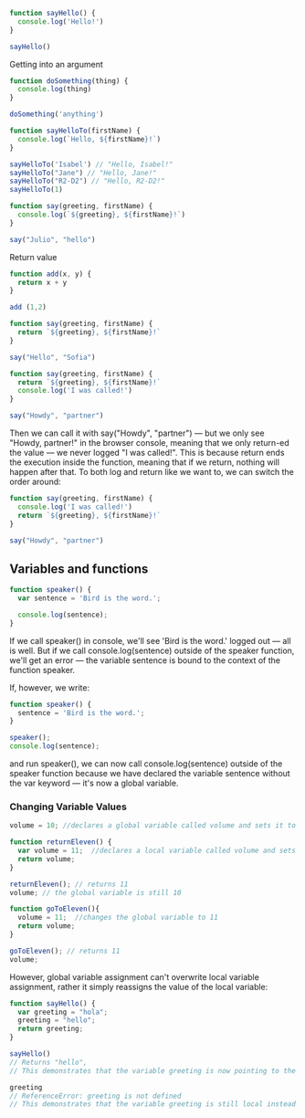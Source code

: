 ```javascript
function sayHello() {
  console.log('Hello!')
}

sayHello()
```

Getting into an argument
```javascript
function doSomething(thing) {
  console.log(thing)
}

doSomething('anything')
```

```javascript
function sayHelloTo(firstName) {
  console.log(`Hello, ${firstName}!`)
}

sayHelloTo('Isabel') // "Hello, Isabel!"
sayHelloTo("Jane") // "Hello, Jane!"
sayHelloTo("R2-D2") // "Hello, R2-D2!"
sayHelloTo(1)
```

```javascript
function say(greeting, firstName) {
  console.log(`${greeting}, ${firstName}!`)
}

say("Julio", "hello")
```

Return value

```javascript
function add(x, y) {
  return x + y
}

add (1,2)
```

```javascript
function say(greeting, firstName) {
  return `${greeting}, ${firstName}!`
}

say("Hello", "Sofia")
```

```javascript
function say(greeting, firstName) {
  return `${greeting}, ${firstName}!`
  console.log('I was called!')
}

say("Howdy", "partner")
```
Then we can call it with say("Howdy", "partner") — but we only see "Howdy, partner!" in the browser console, meaning that we only return-ed the value — we never logged "I was called!".
This is because return ends the execution inside the function, meaning that if we return, nothing will happen after that. To both log and return like we want to, we can switch the order around:
```javascript
function say(greeting, firstName) {
  console.log('I was called!')
  return `${greeting}, ${firstName}!`
}

say("Howdy", "partner")
```

## Variables and functions
```javascript
function speaker() {
  var sentence = 'Bird is the word.';

  console.log(sentence);
}
```
If we call speaker() in console, we'll see 'Bird is the word.' logged out — all is well. But if we call console.log(sentence) outside of the speaker function, we'll get an error — the variable sentence is bound to the context of the function speaker.

If, however, we write:
```javascript
function speaker() {
  sentence = 'Bird is the word.';
}

speaker();
console.log(sentence);
```
and run speaker(), we can now call console.log(sentence) outside of the speaker function because we have declared the variable sentence without the var keyword — it's now a global variable.

### Changing Variable Values

```javascript
volume = 10; //declares a global variable called volume and sets it to 10

function returnEleven() {
  var volume = 11;  //declares a local variable called volume and sets it to 11
  return volume;
}

returnEleven(); // returns 11
volume; // the global variable is still 10

function goToEleven(){
  volume = 11;  //changes the global variable to 11
  return volume;
}

goToEleven(); // returns 11
volume;
```

However, global variable assignment can't overwrite local variable assignment, rather it simply reassigns the value of the local variable:
```javascript
function sayHello() {
  var greeting = "hola";
  greeting = "hello";
  return greeting;
}

sayHello()
// Returns "hello",
// This demonstrates that the variable greeting is now pointing to the string "hello" instead of "hola"

greeting
// ReferenceError: greeting is not defined
// This demonstrates that the variable greeting is still local instead of global
```
